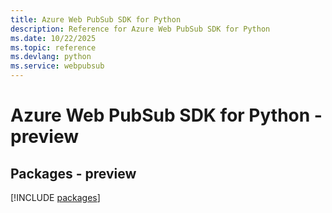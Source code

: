 ```yaml
---
title: Azure Web PubSub SDK for Python
description: Reference for Azure Web PubSub SDK for Python
ms.date: 10/22/2025
ms.topic: reference
ms.devlang: python
ms.service: webpubsub
---
```

# Azure Web PubSub SDK for Python - preview
## Packages - preview
[!INCLUDE [packages](web-pubsub-index.md)]